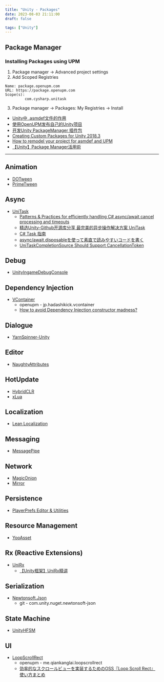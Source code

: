 ```yaml
---
title: "Unity - Packages"
date: 2023-08-03 21:11:00
draft: false

tags: ["Unity"]
---
```


## Package Manager
### Installing Packages using UPM
1. Package manager ->  Advanced project settings
2. Add Scoped Registries

```
Name: package.openupm.com
URL: https://package.openupm.com
Scope(s): 
         com.cysharp.unitask
```
3. Package manager -> Packages: My Registries -> Install

- [Unity中 .asmdef文件的作用](https://zhuanlan.zhihu.com/p/139090680)
- [使用OpenUPM发布自己的Unity项目](https://zhuanlan.zhihu.com/p/146565975)
- [开发Unity PackageManager 插件包](https://www.jianshu.com/p/153841d65846)
- [Creating Custom Packages for Unity 2018.3](https://neogeek.dev/creating-custom-packages-for-unity-2018.3/)
- [How to remodel your project for asmdef and UPM](https://gametorrahod.com/how-to-asmdef-upm/?fbclid=IwAR31P12StjzcTi9IO1vDvwWJIwaKHxIEmUQLic6K1LGElmwv6OFRqe8sVig)
- [【Unity】Package Manager活用術](https://annulusgames-lab.blogspot.com/2023/01/unity-package-manager.html)

---

## Animation
- [DOTween](http://dotween.demigiant.com/download.php#download)
- [PrimeTween](https://github.com/KyryloKuzyk/PrimeTween)

## Async
- [UniTask](https://github.com/Cysharp/UniTask)    
  - [Patterns & Practices for efficiently handling C# async/await cancel processing and timeouts](https://neuecc.medium.com/patterns-practices-for-efficiently-handling-c-async-await-cancel-processing-and-timeouts-b419ce5f69a4)
  - [精选Unity-Github开源库分享 最完美的异步操作解决方案 UniTask](https://www.bilibili.com/video/BV1NG411s7hN/?spm_id_from=333.788)
  - [C# Task 指南](http://www.liuocean.com/2022/10/11/c-task-zhi-nan/)
  - [async/await,disposableを使って素直で読みやすいコードを書く](https://learning.unity3d.jp/7224/)
  - [UniTaskCompletionSource Should Support CancellationToken](https://github.com/Cysharp/UniTask/issues/81)

## Debug
- [UnityIngameDebugConsole](https://github.com/yasirkula/UnityIngameDebugConsole)

## Dependency Injection
- [VContainer](https://github.com/hadashiA/VContainer)  
  - openupm - jp.hadashikick.vcontainer  
  - [How to avoid Dependency Injection constructor madness?](https://stackoverflow.com/questions/2420193/how-to-avoid-dependency-injection-constructor-madness)

## Dialogue 
- [YarnSpinner-Unity](https://github.com/YarnSpinnerTool/YarnSpinner-Unity) 

## Editor
- [NaughtyAttributes](https://github.com/dbrizov/NaughtyAttributes)  

## HotUpdate
- [HybridCLR](https://hybridclr.doc.code-philosophy.com/)
- [xLua](https://github.com/Tencent/xLua)

## Localization
- [Lean Localization](https://assetstore.unity.com/packages/tools/localization/lean-localization-28504)

## Messaging 
- [MessagePipe](https://github.com/Cysharp/MessagePipe)    

## Network
- [MagicOnion](https://github.com/Cysharp/MagicOnion)
- [Mirror](https://github.com/MirrorNetworking/Mirror)

## Persistence
- [PlayerPrefs Editor & Utilities](https://github.com/sabresaurus/PlayerPrefsEditor)

## Resource Management
- [YooAsset](https://github.com/tuyoogame/YooAsset)

## Rx (Reactive Extensions)
- [UniRx](https://github.com/neuecc/UniRx)    
  - [【Unity框架】UniRx精讲](https://www.bilibili.com/read/cv15236973)

## Serialization
- [Newtonsoft.Json](https://github.com/jilleJr/Newtonsoft.Json-for-Unity/wiki/Install-official-via-UPM)
  - git - com.unity.nuget.newtonsoft-json

## State Machine
- [UnityHFSM](https://github.com/Inspiaaa/UnityHFSM)

## UI
- [LoopScrollRect](https://github.com/qiankanglai/LoopScrollRect)
  - openupm - me.qiankanglai.loopscrollrect
  - [効率的なスクロールビューを実装するためのOSS『Loop Scroll Rect』使い方まとめ](https://light11.hatenadiary.com/entry/2022/05/16/201949)
